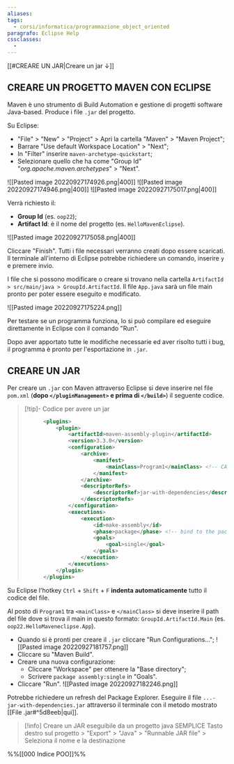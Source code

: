 ```yaml
---
aliases: 
tags:
  - corsi/informatica/programmazione_object_oriented
paragrafo: Eclipse Help
cssclasses:
  - 
---
```

[[#CREARE UN JAR|Creare un jar ↓]]

## CREARE UN PROGETTO MAVEN CON ECLIPSE
Maven è uno strumento di Build Automation e gestione di progetti software Java-based. Produce i file `.jar` del progetto.

Su Eclipse: 
- "File" > "New" > "Project" > Apri la cartella "Maven" > "Maven Project";
- Barrare "Use default Workspace Location" > "Next";
- In "Filter" inserire `maven-archetype-quickstart`;
- Selezionare quello che ha come "Group Id" "*org.apache.maven.archetypes*" > "Next".

![[Pasted image 20220927174926.png|400]]
![[Pasted image 20220927174946.png|400]]
![[Pasted image 20220927175017.png|400]]

Verrà richiesto il:
- **Group Id** (es. `oop22`);
- **Artifact Id**: è il nome del progetto (es. `HelloMavenEclipse`).

![[Pasted image 20220927175058.png|400]]

Cliccare "Finish". Tutti i file necessari verranno creati dopo essere scaricati. Il terminale all'interno di Eclipse potrebbe richiedere un comando, inserire `y` e premere invio.

I file che si possono modificare o creare si trovano nella cartella `ArtifactId > src/main/java > GroupId.ArtifactId`.
Il file `App.java` sarà un file main pronto per poter essere eseguito e modificato.

![[Pasted image 20220927175224.png]]

Per testare se un programma funziona, lo si può compilare ed eseguire direttamente in Eclipse con il comando "Run".

Dopo aver apportato tutte le modifiche necessarie ed aver risolto tutti i bug, il programma è pronto per l'esportazione in `.jar`.

## CREARE UN JAR
Per creare un `.jar` con Maven attraverso Eclipse si deve inserire nel file `pom.xml` (**dopo `</pluginManagement>` e prima di `</build>`**) il seguente codice. 
> [!tip]- Codice per avere un jar
>
>```XML
>		<plugins>
>			<plugin>
>				<artifactId>maven-assembly-plugin</artifactId>
>				<version>3.3.0</version>
>				<configuration>
>					<archive>
>						<manifest>
>							<mainClass>Program1</mainClass> <!-- CAMBIA -->
>						</manifest>
>					</archive>
>					<descriptorRefs>
>						<descriptorRef>jar-with-dependencies</descriptorRef>
>					</descriptorRefs>
>				</configuration>
>				<executions>
>					<execution>
>						<id>make-assembly</id>
>						<phase>package</phase> <!-- bind to the packaging phase -->
>						<goals>
>							<goal>single</goal>
>						</goals>
>					</execution>
>				</executions>
>			</plugin>
>		</plugins>
>```

Su Eclipse l'hotkey `Ctrl` + `Shift` + `F` **indenta automaticamente** tutto il codice del file.

Al posto di `Program1` tra `<mainClass>` e `</mainClass>` si deve inserire il path del file dove si trova il main in questo formato: `GroupId.ArtifactId.Main` (es. `oop22.HelloMaveneclipse.App`).

- Quando si è pronti per creare il `.jar` cliccare "Run Configurations...";
![[Pasted image 20220927181757.png]]
- Cliccare su "Maven Build". 
- Creare una nuova configurazione:
	- Cliccare "Workspace" per ottenere la "Base directory"; 
	- Scrivere `package assembly:single` in "Goals".
- Cliccare "Run".
![[Pasted image 20220927182246.png]]

Potrebbe richiedere un refresh del Package Explorer.
Eseguire il file `...-jar-with-dependencies.jar` attraverso il terminale con il metodo mostrato [[File .jar#^5d8eeb|qui]].

> [!info] Creare un JAR eseguibile da un progetto java SEMPLICE
> Tasto destro sul progetto > "Export" > "Java" > "Runnable JAR file" > Seleziona il nome e la destinazione


%%[[000 Indice POO]]%%
